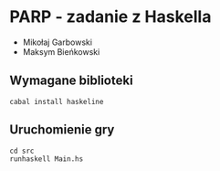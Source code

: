 # PARP - zadanie z Haskella
* Mikołaj Garbowski
* Maksym Bieńkowski

## Wymagane biblioteki
```shell
cabal install haskeline
```

## Uruchomienie gry
```shell
cd src
runhaskell Main.hs
```